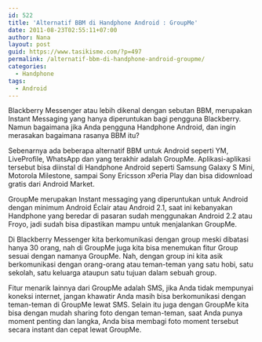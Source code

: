 ```yaml
---
id: 522
title: 'Alternatif BBM di Handphone Android : GroupMe'
date: 2011-08-23T02:55:11+07:00
author: Nana
layout: post
guid: https://www.tasikisme.com/?p=497
permalink: /alternatif-bbm-di-handphone-android-groupme/
categories:
  - Handphone
tags:
  - Android
---
```

Blackberry Messenger atau lebih dikenal dengan sebutan BBM, merupakan Instant Messaging yang hanya diperuntukan bagi pengguna Blackberry. Namun bagaimana jika Anda pengguna Handphone Android, dan ingin merasakan bagaimana rasanya BBM itu?

Sebenarnya ada beberapa alternatif BBM untuk Android seperti YM, LiveProfile, WhatsApp dan yang terakhir adalah GroupMe. Aplikasi-aplikasi tersebut bisa diinstal di Handphone Android seperti Samsung Galaxy S Mini, Motorola Milestone, sampai Sony Ericsson xPeria Play dan bisa didownload gratis dari Android Market.

GroupMe merupakan Instant messaging yang diperuntukan untuk Android dengan minimum Android Éclair atau Android 2.1, saat ini kebanyakan Handphone yang beredar di pasaran sudah menggunakan Android 2.2 atau Froyo, jadi sudah bisa dipastikan mampu untuk menjalankan GroupMe.

Di Blackberry Messenger kita berkomunikasi dengan group meski dibatasi hanya 30 orang, nah di GroupMe juga kita bisa menemukan fitur Group sesuai dengan namanya GroupMe. Nah, dengan group ini kita asik berkomunikasi dengan orang-orang atau teman-teman yang satu hobi, satu sekolah, satu keluarga ataupun satu tujuan dalam sebuah group.

Fitur menarik lainnya dari GroupMe adalah SMS, jika Anda tidak mempunyai koneksi internet, jangan khawatir Anda masih bisa berkomunikasi dengan teman-teman di GroupMe lewat SMS. Selain itu juga dengan GroupMe kita bisa dengan mudah sharing foto dengan teman-teman, saat Anda punya moment penting dan langka, Anda bisa membagi foto moment tersebut secara instant dan cepat lewat GroupMe.